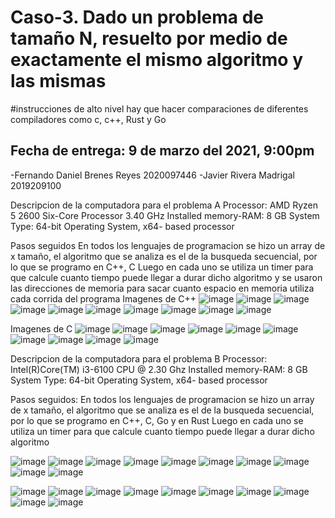 # Caso-3. Dado un problema de tamaño N, resuelto por medio de exactamente el mismo algoritmo y las mismas
#instrucciones de alto nivel hay que hacer comparaciones de diferentes compiladores como c, c++, Rust y Go
## Fecha de entrega: 9 de marzo del 2021, 9:00pm
-Fernando Daniel Brenes Reyes 2020097446
-Javier Rivera Madrigal 2019209100


Descripcion de la computadora para el problema A
Processor: AMD Ryzen 5 2600 Six-Core Processor 3.40 GHz
Installed memory-RAM: 8 GB
System Type: 64-bit Operating System, x64- based processor

Pasos seguidos
En todos los lenguajes de programacion se hizo un array de x tamaño, el algoritmo que se analiza es el de la busqueda secuencial, por lo que se programo en C++, C
Luego en cada uno se utiliza un timer para que calcule cuanto tiempo puede llegar a durar dicho algoritmo y se usaron las direcciones de memoria para sacar cuanto espacio en memoria utiliza cada corrida del programa
Imagenes de C++
![image](https://user-images.githubusercontent.com/79490224/110559961-c46bfe80-810a-11eb-8625-ed4c6f33ac44.png)
![image](https://user-images.githubusercontent.com/79490224/110560020-df3e7300-810a-11eb-8a90-7fde24d96552.png)
![image](https://user-images.githubusercontent.com/79490224/110560028-e2d1fa00-810a-11eb-9721-2878fc43af9f.png)
![image](https://user-images.githubusercontent.com/79490224/110560034-e5ccea80-810a-11eb-9a25-1a352e4a6ab6.png)
![image](https://user-images.githubusercontent.com/79490224/110560043-e9f90800-810a-11eb-8a4d-5a1a9c99b202.png)
![image](https://user-images.githubusercontent.com/79490224/110560080-f9785100-810a-11eb-899f-6836c09a792b.png)
![image](https://user-images.githubusercontent.com/79490224/110560086-fc734180-810a-11eb-89dd-d3e8b35d16ca.png)
![image](https://user-images.githubusercontent.com/79490224/110560094-0006c880-810b-11eb-87f2-3893d755dc5f.png)
![image](https://user-images.githubusercontent.com/79490224/110560098-0301b900-810b-11eb-9590-ecb72f5f8d27.png)
![image](https://user-images.githubusercontent.com/79490224/110560110-072dd680-810b-11eb-91ae-0ac055a09482.png)

Imagenes de C
![image](https://user-images.githubusercontent.com/79490224/110560139-13b22f00-810b-11eb-9658-ccf2e6de44d1.png)
![image](https://user-images.githubusercontent.com/79490224/110560144-1876e300-810b-11eb-820d-689de5092f30.png)
![image](https://user-images.githubusercontent.com/79490224/110560151-1d3b9700-810b-11eb-8613-403bd6e412b0.png)
![image](https://user-images.githubusercontent.com/79490224/110560158-1f9df100-810b-11eb-9479-6d248699e07e.png)
![image](https://user-images.githubusercontent.com/79490224/110560164-2298e180-810b-11eb-9f14-b844d9adefc0.png)
![image](https://user-images.githubusercontent.com/79490224/110560174-24fb3b80-810b-11eb-993b-b66eda958333.png)
![image](https://user-images.githubusercontent.com/79490224/110560180-27f62c00-810b-11eb-811f-7bd728e6d0aa.png)
![image](https://user-images.githubusercontent.com/79490224/110560192-2b89b300-810b-11eb-9096-889d9c32c26c.png)
![image](https://user-images.githubusercontent.com/79490224/110560198-2d537680-810b-11eb-8d66-0ab636d5e3ab.png)
![image](https://user-images.githubusercontent.com/79490224/110560203-304e6700-810b-11eb-958b-f3b3ce5dfb0e.png)




Descripcion de la computadora para el problema B
Processor: Intel(R)Core(TM) i3-6100 CPU @ 2.30 Ghz
Installed memory-RAM: 8 GB
System Type: 64-bit Operating System, x64- based processor

Pasos seguidos:
En todos los lenguajes de programacion se hizo un array de x tamaño, el algoritmo que se analiza es el de la busqueda secuencial, por lo que se programo en C++, C, Go y en Rust
Luego en cada uno se utiliza un timer para que calcule cuanto tiempo puede llegar a durar dicho algoritmo

![image](https://user-images.githubusercontent.com/71288541/110558895-e6fd1800-8108-11eb-85e0-e855d5f27566.png)
![image](https://user-images.githubusercontent.com/71288541/110558933-f3817080-8108-11eb-9529-7de922e619e2.png)
![image](https://user-images.githubusercontent.com/71288541/110558972-02682300-8109-11eb-9d64-b18eac5f5e51.png)
![image](https://user-images.githubusercontent.com/71288541/110558989-072cd700-8109-11eb-94d1-e204d4cb00f0.png)
![image](https://user-images.githubusercontent.com/71288541/110559045-1e6bc480-8109-11eb-97bd-9bed30d509e6.png)
![image](https://user-images.githubusercontent.com/71288541/110559053-23307880-8109-11eb-81c6-e84aa07f1623.png)
![image](https://user-images.githubusercontent.com/71288541/110559062-29bef000-8109-11eb-8f7c-849fe700735d.png)
![image](https://user-images.githubusercontent.com/71288541/110559066-2d527700-8109-11eb-86df-dc7818ac0507.png)
![image](https://user-images.githubusercontent.com/71288541/110559075-33e0ee80-8109-11eb-8fa9-02cc23ed43a2.png)
![image](https://user-images.githubusercontent.com/71288541/110559082-36434880-8109-11eb-95be-40d238a5d656.png)

![image](https://user-images.githubusercontent.com/71288541/110559148-53781700-8109-11eb-877f-3ded03f441b4.png)
![image](https://user-images.githubusercontent.com/71288541/110559160-583ccb00-8109-11eb-913a-8bf3729883fb.png)
![image](https://user-images.githubusercontent.com/71288541/110559175-5d9a1580-8109-11eb-99de-1dbf2e39a22a.png)
![image](https://user-images.githubusercontent.com/71288541/110559179-60950600-8109-11eb-8604-4964d5a590a5.png)
![image](https://user-images.githubusercontent.com/71288541/110559186-64288d00-8109-11eb-98c9-1000155dae11.png)
![image](https://user-images.githubusercontent.com/71288541/110559191-67237d80-8109-11eb-8307-eb58f6babc4b.png)
![image](https://user-images.githubusercontent.com/71288541/110559201-6c80c800-8109-11eb-916b-0d37528065cd.png)
![image](https://user-images.githubusercontent.com/71288541/110559209-71457c00-8109-11eb-92db-c690c7fd2a14.png)
![image](https://user-images.githubusercontent.com/71288541/110559223-76a2c680-8109-11eb-80c5-f3af0219ce8f.png)
![image](https://user-images.githubusercontent.com/71288541/110559231-7b677a80-8109-11eb-9ee0-2fcaa80f1a19.png)

